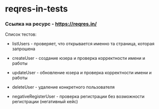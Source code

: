 # reqres-in-tests

### Ссылка на ресурс - https://reqres.in/

Список тестов:

+ listUsers - проверяет, что открывается именно та страница, которая запрошена

+ createUser - создание юзера и проверка корректности имени и работы

+ updateUser - обновление юзера и проверка корректности имени и работы

+ deleteUser - удаление конкретного пользователя

+ negativeRegisterUser - проверка регистрации без возможности регистрации (негативный кейс)
